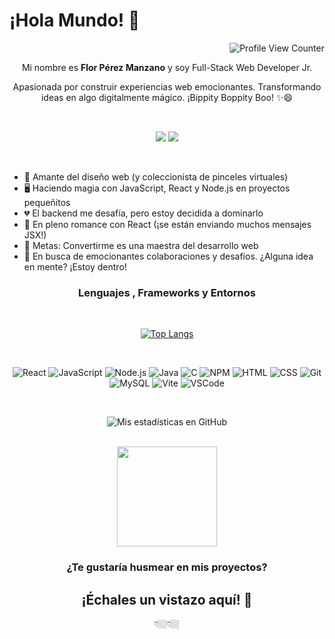 
# ¡Hola Mundo! 👋


<div align="right">

![Profile View Counter](https://komarev.com/ghpvc/?username=FlorPManzano&color=EB636B)

</div>

<div align="center">

  Mi nombre es <b>Flor Pérez Manzano</b> y soy Full-Stack Web Developer Jr.


  Apasionada por construir experiencias web emocionantes. Transformando ideas en algo digitalmente mágico. ¡Bippity Boppity Boo! ✨😄

  <br/>

  [<img src="https://img.shields.io/badge/-Flor_P._Manzano-pink?style=-square&logo=Linkedin&logoColor=white&color=EB636B&link=https://www.linkedin.com/in/florpmanzano/)">](https://www.linkedin.com/in/florpmanzano/)
    [<img src="https://img.shields.io/badge/-Portfolio-pink?style=-square&logo=chrome&logoColor=white&color=EB636B&link=https://portfolio-florpmanzano.vercel.app/)">](https://portfolio-florpmanzano.vercel.app/)


</div>

<br/>

* 🎨 Amante del diseño web (y coleccionista de pinceles virtuales)
* 🖥️ Haciendo magia con JavaScript, React y Node.js en proyectos pequeñitos
* 💔 El backend me desafía, pero estoy decidida a dominarlo
* 📘 En pleno romance con React (¡se están enviando muchos mensajes JSX!)
* 📑 Metas: Convertirme es una maestra del desarrollo web
* 👥 En busca de emocionantes colaboraciones y desafíos. ¿Alguna idea en mente? ¡Estoy dentro!

<h3  align="center">Lenguajes , Frameworks y Entornos</h3>

<br />

<div align="center">

[![Top Langs](https://github-readme-stats.vercel.app/api/top-langs/?username=FlorPManzano&custom_title=Lenguajes%20más%20usados&layout=compact&bg_color=22272E&text_color=ffffff&hide_border=true&title_color=FDBCB4)](https://github.com/FlorPManzano/github-readme-stats)

</div>

<br />

<div align="center">

  ![React](https://img.shields.io/badge/React-61DAFB.svg?style=for-the-badge&logo=React&logoColor=22272E)
  ![JavaScript](https://img.shields.io/badge/JavaScript-F7DF1E.svg?style=for-the-badge&logo=JavaScript&logoColor=22272E)
  ![Node.js](https://img.shields.io/badge/Node.js-339933.svg?style=for-the-badge&logo=nodedotjs&logoColor=white)
  ![Java](https://img.shields.io/badge/java-%23ED8B00.svg?style=for-the-badge&logo=openjdk&logoColor=white)
  ![C](https://img.shields.io/badge/c-%2300599C.svg?style=for-the-badge&logo=c&logoColor=white)
  ![NPM](https://img.shields.io/badge/NPM-%23CB3837.svg?style=for-the-badge&logo=npm&logoColor=white)
  ![HTML](https://img.shields.io/badge/HTML5-E34F26?style=for-the-badge&logo=html5&logoColor=white)
  ![CSS](https://img.shields.io/badge/CSS3-1572B6?style=for-the-badge&logo=css3&logoColor=white)
  ![Git](https://img.shields.io/badge/GIT-E44C30?style=for-the-badge&logo=git&logoColor=white)
  ![MySQL](https://img.shields.io/badge/MySQL-005C84?style=for-the-badge&logo=mysql&logoColor=white)
  ![Vite](https://img.shields.io/badge/Vite-646CFF.svg?style=for-the-badge&logo=Vite&logoColor=white)
  ![VSCode](https://img.shields.io/badge/Visual%20Studio%20Code-007ACC.svg?style=for-the-badge&logo=Visual-Studio-Code&logoColor=white)

</div>

<br />

<div align="center">
  
  ![Mis estadísticas en GitHub](https://github-readme-stats.vercel.app/api?username=FlorPManzano&count_private=true&include_all_commits&custom_title=Mis%20Estadísticas%20en%20GitHub&show_icons=true&bg_color=22272E&text_color=ffffff&hide_border=true&title_color=FDBCB4&icon_color=EB636B)
  
</div>

<br />
<div align="center">
  
 <img src="https://streak-stats.demolab.com?user=FlorPManzano&count_private=true&theme=tokyonight-duo&hide_border=true&locale=es&background=22272EE7&ring=EB636B&fire=FDBCB4&currStreakNum=ffffff&sideNums=ffffff&sideLabels=FDBCB4&dates=ffffff&currStreakLabel=EB636B" height="160"/>
  
</div>

<h3 align="center">
¿Te gustaría husmear en mis proyectos?
</h3>
<h2 align="center">
¡Échales un vistazo aquí! 👀
</h2>

<div align="center">👇🏼👇🏼</div>
